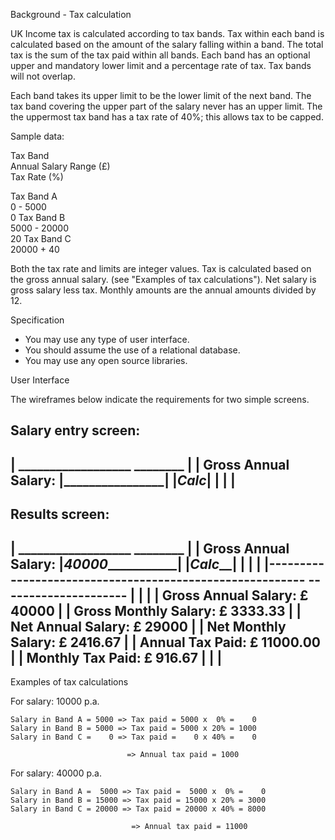 

Background - Tax calculation

UK Income tax is calculated according to tax bands. Tax within each band is calculated based on the amount of the salary falling within a band. The total tax is the sum of the tax paid within all bands. Each band has an optional upper and
mandatory lower limit and a percentage rate of tax. Tax bands will not overlap. 

Each band takes its upper limit to be the lower limit of the next band. The tax band covering the upper part of the salary never has an upper limit.  The  
the uppermost tax band has a tax rate of 40%; this allows tax to be capped.

Sample data:

Tax Band                  
Annual Salary Range (£)           
Tax Rate (%)

Tax Band A                 
0 -  5000                                      
0
Tax Band B                 
5000 - 20000                               
20
Tax Band C                
20000 +
40


Both the tax rate and limits are integer values. Tax is calculated based on the gross annual salary. (see "Examples of tax calculations"). Net salary is gross salary less tax. Monthly amounts are the annual amounts divided by 12.




Specification

- You may use any type of user interface.
- You should assume the use of a relational database.
- You may use any open source libraries.




User Interface

The wireframes below indicate the requirements for two simple screens.

Salary entry screen:
----------------------------------------------------------------------------------
|                                     __________________      ________  |
| Gross Annual Salary: |__________________|    |_Calc___|  |
|                                                                                                 |
---------------------------------------------------------------------------------

Results screen:
----------------------------------------------------------------------------------
|                                     __________________      ________  |
| Gross Annual Salary: |_40000____________|    |_Calc___|  |
|                                                                                                 |
|--------------------------------------------------------- ---------------------   |
|                                                                                                 |
| Gross Annual Salary:  £ 40000                                               |
| Gross Monthly Salary:  £ 3333.33                                           |
| Net Annual Salary:    £ 29000                                                 |
| Net Monthly Salary:    £ 2416.67                                             |
| Annual Tax Paid:      £ 11000.00                                             |
| Monthly Tax Paid:       £ 916.67                                              |
|                                                                                                 |
----------------------------------------------------------------------------------


Examples of tax calculations

For salary: 10000 p.a.


    Salary in Band A = 5000 => Tax paid = 5000 x  0% =    0
    Salary in Band B = 5000 => Tax paid = 5000 x 20% = 1000
    Salary in Band C =    0 => Tax paid =    0 x 40% =    0

                              => Annual tax paid = 1000



For salary: 40000 p.a.

    Salary in Band A =  5000 => Tax paid =  5000 x  0% =    0
    Salary in Band B = 15000 => Tax paid = 15000 x 20% = 3000
    Salary in Band C = 20000 => Tax paid = 20000 x 40% = 8000

                               => Annual tax paid = 11000

